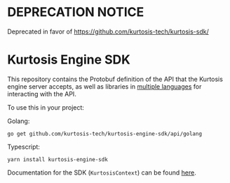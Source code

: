 # DEPRECATION NOTICE
Deprecated in favor of https://github.com/kurtosis-tech/kurtosis-sdk/

Kurtosis Engine SDK
=======================
This repository contains the Protobuf definition of the API that the Kurtosis engine server accepts, as well as libraries in [multiple languages](./api/supported-languages.txt) for interacting with the API.

To use this in your project:

Golang:
```
go get github.com/kurtosis-tech/kurtosis-engine-sdk/api/golang
```

Typescript:
```
yarn install kurtosis-engine-sdk
```

Documentation for the SDK (`KurtosisContext`) can be found [here][docs].

[docs]: https://docs.kurtosistech.com/kurtosis/engine-lib-documentation.html
